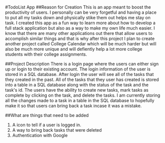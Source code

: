 #TodoList App
##Reason for Creation
This is an app meant to boost the productivity of users. I personally can be very forgetful and having a place to put all my tasks down and physically stike them out helps me stay on task.
I created this app as a fun way to learn more about how to develop a full stack application but also as a way to make my own life much easier. I know that there are many other applications
out there that allow users to accomplish similar things and that is why after this project I plan to create another project called College Calendar which will be much harder but will also
be much more unique and will defiently help a lot more college students with their college assignments. 

##Project Description
There is a login page where the users can either sign up or login to their existing account. The login information of the user is stored in a SQL database. 
After login the user will see all of the tasks that they created in the past. All of the tasks that they user has created is stored into a table in a SQL database along with the status of the
task and the task's id. 
The users have the ability to create new tasks, mark tasks as complete by clicking on the task, and delete the tasks. I am currently storing all the changes made to a task in a table in the 
SQL database to hopefully make it so that users can bring back a task incase it was a mistake.

##What are things that need to be added
1. A icon to tell if a user is logged in.
2. A way to bring back tasks that were deleted
3. Authentication with Google

